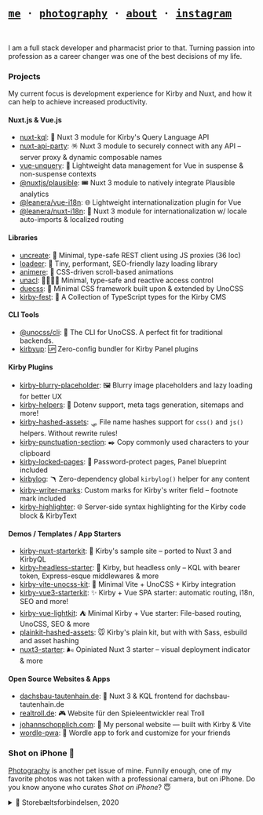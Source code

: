 [me]: https://johannschopplich.com
[photography]: https://johannschopplich.com/en/photography

<h2>
  <samp>
    <a href="https://johannschopplich.com">me</a> ·
    <a href="https://johannschopplich.com/en/photography">photography</a> ·
    <a href="https://johannschopplich.com/en/about">about</a> ·
    <a href="https://instagram.com/johannschopplich">instagram</a>
  </samp>
</h2>

<br>

I am a full stack developer and pharmacist prior to that. Turning passion into profession as a career changer was one of the best decisions of my life.

### Projects

My current focus is development experience for Kirby and Nuxt, and how it can help to achieve increased productivity.

#### Nuxt.js & Vue.js

- [nuxt-kql](https://github.com/johannschopplich/nuxt-kql): 🫧 Nuxt 3 module for Kirby's Query Language API
- [nuxt-api-party](https://github.com/johannschopplich/nuxt-api-party): 🪅 Nuxt 3 module to securely connect with any API – server proxy & dynamic composable names
- [vue-unquery](https://github.com/johannschopplich/vue-unquery): 🪺 Lightweight data management for Vue in suspense & non-suspense contexts
- [@nuxtjs/plausible](https://github.com/nuxt-modules/plausible): 🎟️ Nuxt 3 module to natively integrate Plausible analytics
- [@leanera/vue-i18n](https://github.com/leanera/vue-i18n): 🌐 Lightweight internationalization plugin for Vue
- [@leanera/nuxt-i18n](https://github.com/leanera/nuxt-i18n): 💬 Nuxt 3 module for internationalization w/ locale auto-imports & localized routing

#### Libraries

- [uncreate](https://github.com/johannschopplich/uncreate): 🚥 Minimal, type-safe REST client using JS proxies (36 loc)
- [loadeer](https://github.com/johannschopplich/loadeer): 🦌 Tiny, performant, SEO-friendly lazy loading library
- [animere](https://github.com/johannschopplich/animere): 🍃 CSS-driven scroll-based animations
- [unacl](https://github.com/johannschopplich/unacl): 🙅‍♀️🙆‍♂️ Minimal, type-safe and reactive access control
- [duecss](https://github.com/johannschopplich/duecss): 🧶 Minimal CSS framework built upon & extended by UnoCSS
- [kirby-fest](https://github.com/johannschopplich/kirby-fest): 🎊 A Collection of TypeScript types for the Kirby CMS

#### CLI Tools

- [@unocss/cli](https://github.com/unocss/unocss/tree/main/packages/cli): 🎨 The CLI for UnoCSS. A perfect fit for traditional backends.
- [kirbyup](https://github.com/johannschopplich/kirbyup): 🆙 Zero-config bundler for Kirby Panel plugins

#### Kirby Plugins

- [kirby-blurry-placeholder](https://github.com/johannschopplich/kirby-blurry-placeholder): 🖼 Blurry image placeholders and lazy loading for better UX
- [kirby-helpers](https://github.com/johannschopplich/kirby-helpers): 🍬 Dotenv support, meta tags generation, sitemaps and more!
- [kirby-hashed-assets](https://github.com/johannschopplich/kirby-hashed-assets): 🛷 File name hashes support for `css()` and `js()` helpers. Without rewrite rules!
- [kirby-punctuation-section](https://github.com/johannschopplich/kirby-punctuation-section): ✒️ Copy commonly used characters to your clipboard
- [kirby-locked-pages](https://github.com/johannschopplich/kirby-locked-pages): 🔐 Password-protect pages, Panel blueprint included
- [kirbylog](https://github.com/johannschopplich/kirbylog): 🪃 Zero-dependency global `kirbylog()` helper for any content
- [kirby-writer-marks](https://github.com/johannschopplich/kirby-writer-marks): Custom marks for Kirby's writer field – footnote mark included
- [kirby-highlighter](https://github.com/johannschopplich/kirby-highlighter): 🌐 Server-side syntax highlighting for the Kirby code block & KirbyText

#### Demos / Templates / App Starters

- [kirby-nuxt-starterkit](https://github.com/johannschopplich/kirby-nuxt-starterkit): 💚 Kirby's sample site – ported to Nuxt 3 and KirbyQL
- [kirby-headless-starter](https://github.com/johannschopplich/kirby-headless-starter): 🦭 Kirby, but headless only – KQL with bearer token, Express-esque middlewares & more
- [kirby-vite-unocss-kit](https://github.com/johannschopplich/kirby-vite-unocss-kit): 🎨 Minimal Vite + UnoCSS + Kirby integration
- [kirby-vue3-starterkit](https://github.com/johannschopplich/kirby-vue3-starterkit): ✨ Kirby + Vue SPA starter: automatic routing, i18n, SEO and more!
- [kirby-vue-lightkit](https://github.com/johannschopplich/kirby-vue-lightkit): ⛺️ Minimal Kirby + Vue starter: File-based routing, UnoCSS, SEO & more
- [plainkit-hashed-assets](https://github.com/johannschopplich/plainkit-hashed-assets): 🐭 Kirby's plain kit, but with with Sass, esbuild and asset hashing
- [nuxt3-starter](https://github.com/johannschopplich/nuxt3-starter): 🌬 Opiniated Nuxt 3 starter – visual deployment indicator & more

#### Open Source Websites & Apps

- [dachsbau-tautenhain.de](https://github.com/johannschopplich/dachsbau-frontend): 🦡 Nuxt 3 & KQL frontend for dachsbau-tautenhain.de
- [realtroll.de](https://github.com/johannschopplich/realtroll.de): 🎮 Website für den Spieleentwickler real Troll
- [johannschopplich.com](https://github.com/johannschopplich/johannschopplich.com): 🍂 My personal website — built with Kirby & Vite
- [wordle-pwa](https://github.com/johannschopplich/wordle-pwa): 🦊 Wordle app to fork and customize for your friends

### Shot on iPhone 

[Photography][photography] is another pet issue of mine. Funnily enough, one of my favorite photos was not taken with a professional camera, but on iPhone. Do you know anyone who curates _Shot on iPhone_? 😇

<details>
  <summary>🌁 Storebæltsforbindelsen, 2020</summary>

  <br>
  <img src="https://raw.githubusercontent.com/johannschopplich/johannschopplich/main/.github/johann-schopplich-great-belt-bridge-2020.jpg" width="50%">

</details>
